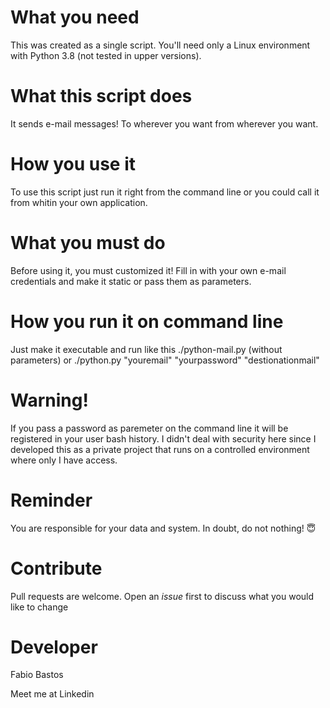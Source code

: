 
# What you need

This was created as a single script. You'll need only a Linux environment with Python 3.8 (not tested in upper versions).

# What this script does

It sends e-mail messages! To wherever you want from wherever you want.

# How you use it

To use this script just run it right from the command line or you could call it from whitin your own application.

# What you must do

Before using it, you must customized it! Fill in with your own e-mail credentials and make it static or pass them as parameters.

# How you run it on command line

Just make it executable and run like this ./python-mail.py (without parameters) or ./python.py "youremail" "yourpassword" "destionationmail"

# Warning!

If you pass a password as paremeter on the command line it will be registered in your user bash history. I didn't deal with security here since I developed this as a private project that runs on a controlled environment where only I have access.

# Reminder

You are responsible for your data and system. In doubt, do not nothing! 😇

# Contribute

Pull requests are welcome. Open an <i>issue</i> first to discuss what you would like to change

# Developer

Fabio Bastos
 
<a style='text-decoration: none;' title='Fabio Bastos Linkedin' href='https://www.linkedin.com/in/facb69/' target='_blank'>Meet me at Linkedin </a>
